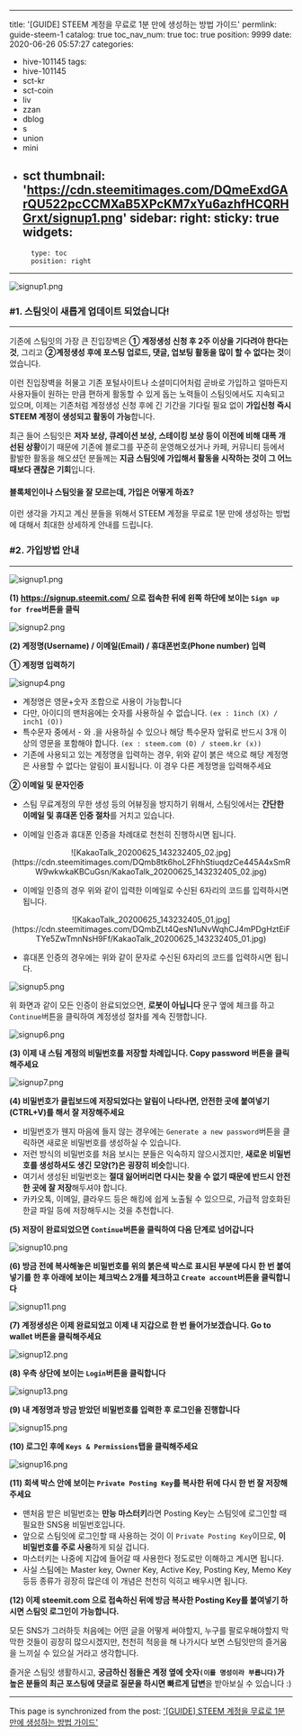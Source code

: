 
---
title: '[GUIDE] STEEM 계정을 무료로 1분 만에 생성하는 방법 가이드'
permlink: guide-steem-1
catalog: true
toc_nav_num: true
toc: true
position: 9999
date: 2020-06-26 05:57:27
categories:
- hive-101145
tags:
- hive-101145
- sct-kr
- sct-coin
- liv
- zzan
- dblog
- s
- union
- mini
- sct
thumbnail: 'https://cdn.steemitimages.com/DQmeExdGArQU522pcCCMXaB5XPcKM7xYu6azhfHCQRHGrxt/signup1.png'
sidebar:
    right:
        sticky: true
widgets:
    -
        type: toc
        position: right
---


![signup1.png](https://cdn.steemitimages.com/DQmeExdGArQU522pcCCMXaB5XPcKM7xYu6azhfHCQRHGrxt/signup1.png)

### #1. 스팀잇이 새롭게 업데이트 되었습니다!
---

기존에 스팀잇의 가장 큰 진입장벽은 **① 계정생성 신청 후 2주 이상을 기다려야 한다는 것**, 그리고 **②계정생성 후에 포스팅 업로드, 댓글, 업보팅 활동을 많이 할 수 없다는 것**이었습니다. 

이런 진입장벽을 허물고 기존 포털사이트나 소셜미디어처럼 곧바로 가입하고 얼마든지 사용자들이 원하는 만큼 편하게 활동할 수 있게 돕는 노력들이 스팀잇에서도 지속되고 있으며, 이제는 기존처럼 계정생성 신청 후에 긴 기간을 기다릴 필요 없이 **가입신청 즉시 STEEM 계정이 생성되고 활동이 가능**합니다.

최근 들어 스팀잇은 **저자 보상, 큐레이션 보상, 스테이킹 보상 등이 이전에 비해 대폭 개선된 상황**이기 때문에 기존에 블로그를 꾸준히 운영해오셨거나 카페, 커뮤니티 등에서 활발한 활동을 해오셨던 분들께는 **지금 스팀잇에 가입해서 활동을 시작하는 것이 그 어느 때보다 괜찮은 기회**입니다.


#### 블록체인이나 스팀잇을 잘 모르는데, 가입은 어떻게 하죠?

이런 생각을 가지고 계신 분들을 위해서 STEEM 계정을 무료로 1분 만에 생성하는 방법에 대해서 최대한 상세하게 안내를 드립니다.


### #2. 가입방법 안내
---

![signup1.png](https://cdn.steemitimages.com/DQmeExdGArQU522pcCCMXaB5XPcKM7xYu6azhfHCQRHGrxt/signup1.png)

**(1) https://signup.steemit.com/ 으로 접속한 뒤에 왼쪽 하단에 보이는 `Sign up for free`버튼을 클릭**

![signup2.png](https://cdn.steemitimages.com/DQmV1yZzsWukA4jiGnjTUemDnJT9MQGDCoGdaQPJhaMvF6r/signup2.png)

**(2) 계정명(Username) / 이메일(Email) / 휴대폰번호(Phone number) 입력**

**① 계정명 입력하기**

![signup4.png](https://cdn.steemitimages.com/DQmUT9RG9ZHsLBU6DQjXvtaAJapFxvTGoayzfYVP6ibK1RQ/signup4.png)

- 계정명은 영문+숫자 조합으로 사용이 가능합니다
- 다만, 아이디의 맨처음에는 숫자를 사용하실 수 없습니다. `(ex : 1inch (X) / inch1 (O))`
- 특수문자 중에서 - 와 .을 사용하실 수 있으나 해당 특수문자 앞뒤로 반드시 3개 이상의 영문을 포함해야 합니다. `(ex : steem.com (O) / steem.kr (x))`
- 기존에 사용되고 있는 계정명을 입력하는 경우, 위와 같이 붉은 색으로 해당 계정명은 사용할 수 없다는 알림이 표시됩니다. 이 경우 다른 계정명을 입력해주세요

**② 이메일 및 문자인증**

- 스팀 무료계정의 무한 생성 등의 어뷰징을 방지하기 위해서, 스팀잇에서는 **간단한 이메일 및 휴대폰 인증 절차**를 거치고 있습니다.

- 이메일 인증과 휴대폰 인증을 차례대로 천천히 진행하시면 됩니다.

<center>![KakaoTalk_20200625_143232405_02.jpg](https://cdn.steemitimages.com/DQmb8tk6hoL2FhhStiuqdzCe445A4xSmRW9wkwkaKBCuGsn/KakaoTalk_20200625_143232405_02.jpg)</center>

- 이메일 인증의 경우 위와 같이 입력한 이메일로 수신된 6자리의 코드를 입력하시면 됩니다.

<center>![KakaoTalk_20200625_143232405_01.jpg](https://cdn.steemitimages.com/DQmbZLt4QesN1uNvWqhCJ4mPDgHztEiFTYe5ZwTmnNsH9Ff/KakaoTalk_20200625_143232405_01.jpg)</center>

- 휴대폰 인증의 경우에는 위와 같이 문자로 수신된 6자리의 코드를 입력하시면 됩니다.

![signup5.png](https://cdn.steemitimages.com/DQmdYYYeUpBy35j1wYK1thMyLssMatHumDLQqzjgHLtf45G/signup5.png)

위 화면과 같이 모든 인증이 완료되었으면, **로봇이 아닙니다** 문구 옆에 체크를 하고 `Continue`버튼을 클릭하여 계정생성 절차를 계속 진행합니다.

![signup6.png](https://cdn.steemitimages.com/DQmc4JUTy3AxUK3zqjHiWEYBbiWxSo6q7Qp2t4DpvJ4Nftr/signup6.png)

**(3) 이제 내 스팀 계정의 비밀번호를 저장할 차례입니다. Copy password 버튼을 클릭해주세요**

![signup7.png](https://cdn.steemitimages.com/DQmTvhZQxgDj8xZLgubM7RKUdmjs9mJdnUZth49VgQ27vcf/signup7.png)

**(4) 비밀번호가 클립보드에 저장되었다는 알림이 나타나면, 안전한 곳에 붙여넣기(CTRL+V)를 해서 잘 저장해주세요**

- 비밀번호가 웬지 마음에 들지 않는 경우에는 `Generate a new password`버튼을 클릭하면 새로운 비밀번호를 생성하실 수 있습니다.
- 저런 방식의 비밀번호를 처음 보시는 분들은 익숙하지 않으시겠지만, **새로운 비밀번호를 생성하셔도 생긴 모양(?)은 굉장히 비슷**합니다.
- 여기서 생성된 비밀번호는 **절대 잃어버리면 다시는 찾을 수 없기 때문에 반드시 안전한 곳에 잘 저장**해두셔야 합니다.
- 카카오톡, 이메일, 클라우드 등은 해킹에 쉽게 노출될 수 있으므로, 가급적 암호화된 한글 파일 등에 저장해두시는 것을 추천합니다.

**(5) 저장이 완료되었으면 `Continue`버튼을 클릭하여 다음 단계로 넘어갑니다**

![signup10.png](https://cdn.steemitimages.com/DQmRkczctTYJagxcLXTt3hmui44WqcBxpL2vcacW9iW8LTd/signup10.png)

**(6) 방금 전에 복사해놓은 비밀번호를 위의 붉은색 박스로 표시된 부분에 다시 한 번 붙여넣기를 한 후 아래에 보이는 체크박스 2개를 체크하고 `Create account`버튼을 클릭합니다**

![signup11.png](https://cdn.steemitimages.com/DQmXnqcph8BLm8FGWM9CF7cEGCEpiwi69nWpKu8kPt2YsVE/signup11.png)

**(7) 계정생성은 이제 완료되었고 이제 내 지갑으로 한 번 들어가보겠습니다. Go to wallet 버튼을 클릭해주세요**

![signup12.png](https://cdn.steemitimages.com/DQmTcLy5dik3us3jyVtGEznp5o3Q2JpERdn6mApf2CwEPF1/signup12.png)

**(8) 우측 상단에 보이는 `Login`버튼을 클릭합니다**

![signup13.png](https://cdn.steemitimages.com/DQmRD7UkDb9H4uNJA9YMkV9HD4quHqiBtnhJLZdqLkc8yBP/signup13.png)

**(9) 내 계정명과 방금 받았던 비밀번호를 입력한 후 로그인을 진행합니다**

![signup15.png](https://cdn.steemitimages.com/DQmZuBrFSRyXQqimFYfhzkJ9c3jqonFd2xzMk9e8FNfvjtz/signup15.png)

**(10) 로그인 후에 `Keys & Permissions`탭을 클릭해주세요**

![signup16.png](https://cdn.steemitimages.com/DQmWaC2aVLPnmF6kbw6cesbL2neCgKTd7JgBA9NjZRzCNR8/signup16.png)

**(11) 회색 박스 안에 보이는 `Private Posting Key`를 복사한 뒤에 다시 한 번 잘 저장해주세요**

- 맨처음 받은 비밀번호는 **만능 마스터키**라면 Posting Key는 스팀잇에 로그인할 때 필요한 SNS용 비밀번호입니다.
- 앞으로 스팀잇에 로그인할 때 사용하는 것이 이 `Private Posting Key`이므로, **이 비밀번호를 주로 사용**하게 되실 겁니다.
- 마스터키는 나중에 지갑에 들어갈 때 사용한다 정도로만 이해하고 계시면 됩니다.
- 사실 스팀에는 Master key, Owner Key, Active Key, Posting Key, Memo Key 등등 종류가 굉장히 많은데 이 개념은 천천히 익히고 배우시면 됩니다.

**(12) 이제 steemit.com 으로 접속하신 뒤에 방금 복사한 Posting Key를 붙여넣기 하시면 스팀잇 로그인이 가능합니다.**

모든 SNS가 그러하듯 처음에는 어떤 글을 어떻게 써야할지, 누구를 팔로우해야할지 막막한 것들이 굉장히 많으시겠지만,  천천히 적응을 해 나가시다 보면 스팀잇만의 즐거움을 느끼실 수 있으실 거라고 생각합니다.

즐거운 스팀잇 생활하시고, **궁금하신 점들은 계정 옆에 숫자`(이를 명성이라 부릅니다)`가 높은 분들의 최근 포스팅에 댓글로 질문을 하시면 빠르게 답변**을 받아보실 수 있습니다 :)

- - -

This page is synchronized from the post: ['[GUIDE] STEEM 계정을 무료로 1분 만에 생성하는 방법 가이드'](https://steemit.com/@donekim/guide-steem-1)
